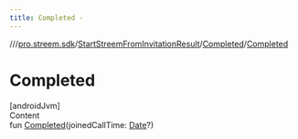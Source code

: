 ```yaml
---
title: Completed -
---
```

//[<root>](../../../../index.md)/[pro.streem.sdk](../../index.md)/[StartStreemFromInvitationResult](../index.md)/[Completed](index.md)/[Completed](-completed.md)



# Completed  
[androidJvm]  
Content  
fun [Completed](-completed.md)(joinedCallTime: [Date](https://developer.android.com/reference/kotlin/java/util/Date.html)?)  



